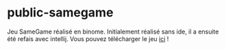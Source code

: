 # public-samegame
Jeu SameGame réalisé en binome. Initialement réalisé sans ide, il a ensuite été refais avec intellij.
Vous pouvez télécharger le jeu [ici](https://github.com/Nelfa08/public-samegame/blob/main/SameGame1.8/out/artifacts/SameGame1_8_jar/SameGame1.8.jar?raw=true) !
